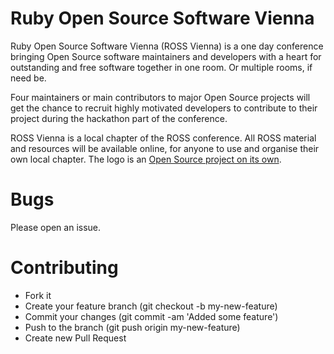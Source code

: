 Ruby Open Source Software Vienna
=========
Ruby Open Source Software Vienna (ROSS Vienna) is a one day conference bringing Open Source software maintainers and developers with a heart for outstanding and free software together in one room. Or multiple rooms, if need be.  

Four maintainers or main contributors to major Open Source projects will get the chance to recruit highly motivated developers to contribute to their project during the hackathon part of the conference.

ROSS Vienna is a local chapter of the ROSS conference. All ROSS material and resources will be available online, for anyone to use and organise their own local chapter. The logo is an [Open Source project on its own](https://github.com/rossconf/logo/blob/master/README.md). 

Bugs
=========
Please open an issue.

Contributing
=========

- Fork it
- Create your feature branch (git checkout -b my-new-feature)
- Commit your changes (git commit -am 'Added some feature')
- Push to the branch (git push origin my-new-feature)
- Create new Pull Request
